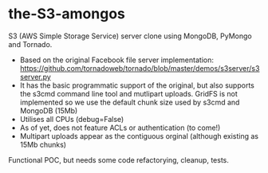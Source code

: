 # the-S3-amongos
S3 (AWS Simple Storage Service) server clone using MongoDB, PyMongo and Tornado.

* Based on the original Facebook file server implementation: https://github.com/tornadoweb/tornado/blob/master/demos/s3server/s3server.py
* It has the basic programmatic support of the original, but also supports the s3cmd command line tool and mutlipart uploads. GridFS is not implemented so we use the default chunk size used by s3cmd and MongoDB (15Mb)
* Utilises all CPUs (debug=False)
* As of yet, does not feature ACLs or authentication (to come!)
* Multipart uploads appear as the contiguous orginal (although existing as 15Mb chunks)

Functional POC, but needs some code refactorying, cleanup, tests.

